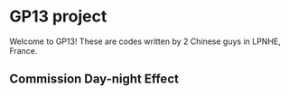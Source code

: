 # GP13 project

Welcome to GP13! These are codes written by 2 Chinese guys in LPNHE, France.

## Commission Day-night Effect
